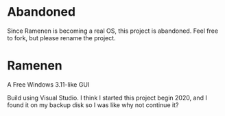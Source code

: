 # Abandoned
Since Ramenen is becoming a real OS, this project is abandoned. Feel free to fork, but please rename the project.

# Ramenen
A Free Windows 3.11-like GUI

Build using Visual Studio.
I think I started this project begin 2020, and I found it on my backup disk so I was like why not continue it?
